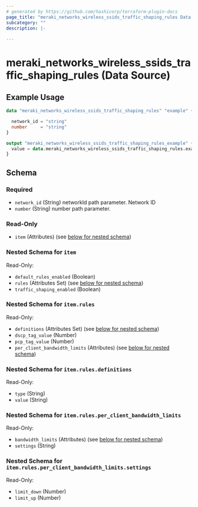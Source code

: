 ```yaml
---
# generated by https://github.com/hashicorp/terraform-plugin-docs
page_title: "meraki_networks_wireless_ssids_traffic_shaping_rules Data Source - terraform-provider-meraki"
subcategory: ""
description: |-
  
---
```


# meraki_networks_wireless_ssids_traffic_shaping_rules (Data Source)



## Example Usage

```terraform
data "meraki_networks_wireless_ssids_traffic_shaping_rules" "example" {

  network_id = "string"
  number     = "string"
}

output "meraki_networks_wireless_ssids_traffic_shaping_rules_example" {
  value = data.meraki_networks_wireless_ssids_traffic_shaping_rules.example.item
}
```

<!-- schema generated by tfplugindocs -->
## Schema

### Required

- `network_id` (String) networkId path parameter. Network ID
- `number` (String) number path parameter.

### Read-Only

- `item` (Attributes) (see [below for nested schema](#nestedatt--item))

<a id="nestedatt--item"></a>
### Nested Schema for `item`

Read-Only:

- `default_rules_enabled` (Boolean)
- `rules` (Attributes Set) (see [below for nested schema](#nestedatt--item--rules))
- `traffic_shaping_enabled` (Boolean)

<a id="nestedatt--item--rules"></a>
### Nested Schema for `item.rules`

Read-Only:

- `definitions` (Attributes Set) (see [below for nested schema](#nestedatt--item--rules--definitions))
- `dscp_tag_value` (Number)
- `pcp_tag_value` (Number)
- `per_client_bandwidth_limits` (Attributes) (see [below for nested schema](#nestedatt--item--rules--per_client_bandwidth_limits))

<a id="nestedatt--item--rules--definitions"></a>
### Nested Schema for `item.rules.definitions`

Read-Only:

- `type` (String)
- `value` (String)


<a id="nestedatt--item--rules--per_client_bandwidth_limits"></a>
### Nested Schema for `item.rules.per_client_bandwidth_limits`

Read-Only:

- `bandwidth_limits` (Attributes) (see [below for nested schema](#nestedatt--item--rules--per_client_bandwidth_limits--bandwidth_limits))
- `settings` (String)

<a id="nestedatt--item--rules--per_client_bandwidth_limits--bandwidth_limits"></a>
### Nested Schema for `item.rules.per_client_bandwidth_limits.settings`

Read-Only:

- `limit_down` (Number)
- `limit_up` (Number)
